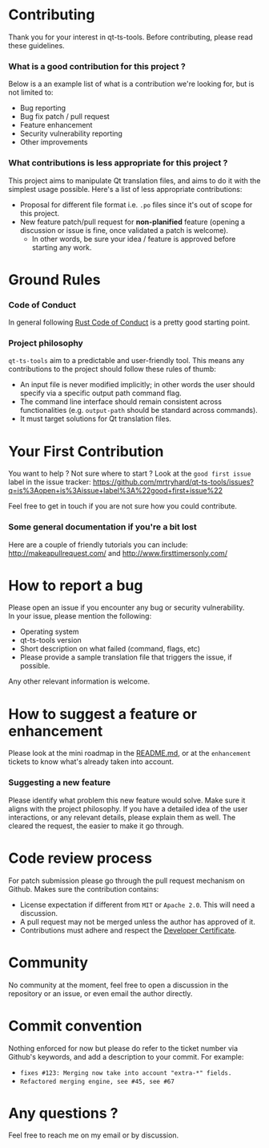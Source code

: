 # Contributing

Thank you for your interest in qt-ts-tools. Before contributing, please read these guidelines.

### What is a good contribution for this project ?

Below is a an example list of what is a contribution we're looking for, but is not limited to:

* Bug reporting
* Bug fix patch / pull request
* Feature enhancement
* Security vulnerability reporting
* Other improvements

### What contributions is less appropriate for this project ?

This project aims to manipulate Qt translation files, and aims to do it with the simplest usage possible. 
Here's a list of less appropriate contributions:

* Proposal for different file format i.e. `.po` files since it's out of scope for this project.
* New feature patch/pull request for **non-planified** feature (opening a discussion or issue is fine, once validated a patch is welcome).
  * In other words, be sure your idea / feature is approved before starting any work.  

# Ground Rules
### Code of Conduct

In general following [Rust Code of Conduct](https://www.rust-lang.org/policies/code-of-conduct) is a pretty good starting point.

### Project philosophy

`qt-ts-tools` aim to a predictable and user-friendly tool. This means any contributions to the project should follow these rules of thumb:
* An input file is never modified implicitly; in other words the user should specify via a specific output path command flag.
* The command line interface should remain consistent across functionalities (e.g. `output-path` should be standard across commands).
* It must target solutions for Qt translation files.

# Your First Contribution
You want to help ? Not sure where to start ? Look at the `good first issue` label in the issue tracker:
https://github.com/mrtryhard/qt-ts-tools/issues?q=is%3Aopen+is%3Aissue+label%3A%22good+first+issue%22

Feel free to get in touch if you are not sure how you could contribute.

### Some general documentation if you're a bit lost
Here are a couple of friendly tutorials you can include: http://makeapullrequest.com/ and http://www.firsttimersonly.com/

# How to report a bug
Please open an issue if you encounter any bug or security vulnerability.  
In your issue, please mention the following:

* Operating system
* qt-ts-tools version
* Short description on what failed (command, flags, etc)
* Please provide a sample translation file that triggers the issue, if possible. 

Any other relevant information is welcome. 

# How to suggest a feature or enhancement

Please look at the mini roadmap in the [README.md](README.md), or at the `enhancement` tickets to know what's already taken into account.

### Suggesting a new feature

Please identify what problem this new feature would solve. Make sure it aligns with the project philosophy. 
If you have a detailed idea of the user interactions, or any relevant details, please explain them as well. 
The cleared the request, the easier to make it go through.

# Code review process

For patch submission please go through the pull request mechanism on Github. Makes sure the contribution contains:

* License expectation if different from `MIT` or `Apache 2.0`. This will need a discussion.
* A pull request may not be merged unless the author has approved of it. 
* Contributions must adhere and respect the [Developer Certificate](https://developercertificate.org/).

# Community

No community at the moment, feel free to open a discussion in the repository or an issue, or even email the author directly.

# Commit convention
Nothing enforced for now but please do refer to the ticket number via Github's keywords, and add a description to your commit. 
For example:

* `fixes #123: Merging now take into account "extra-*" fields.`
* `Refactored merging engine, see #45, see #67`

# Any questions ?
Feel free to reach me on my email or by discussion.